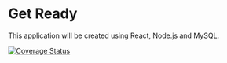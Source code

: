 # Get Ready
This
application will be created using React, Node.js and MySQL.

[![Coverage Status](https://coveralls.io/repos/github/The-Exception-Handlers/GetReady/badge.svg)](https://coveralls.io/github/The-Exception-Handlers/GetReady)

